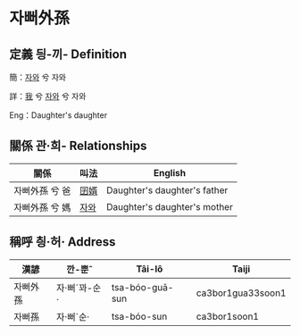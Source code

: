 # 자뻐外孫
## 定義 딍-끼- Definition
簡：[자와](member20.md) 兮 자와

詳：[我](member1.md) 兮 [자와](member20.md) 兮 자와

Eng：Daughter's daughter

## 關係 관·희- Relationships

關係 | 叫法 | English
--- | --- | --- 
자뻐外孫 兮 爸 | [囝婿](member68.md) | Daughter's daughter's father
자뻐外孫 兮 媽 | [자와](member20.md) | Daughter's daughter's mother


## 稱呼 칑·허· Address

漢諺 | 깐-뿐ˆ | Tâi-lô | Taiji
--- | --- | --- | --- 
자뻐外孫 | 자·뻐ˊ꽈-순· | tsa-bóo-guā-sun | ca3bor1gua33soon1 
자뻐孫 | 자·뻐ˊ순· | tsa-bóo-sun | ca3bor1soon1 
